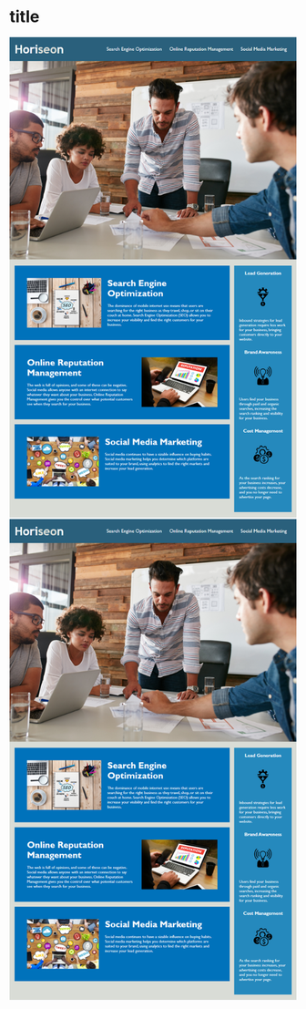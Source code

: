 # title

![alt text](assets/images/01-html-css-git-homework-demo.png)
<img src="./assets/images/01-html-css-git-homework-demo.png"/>
